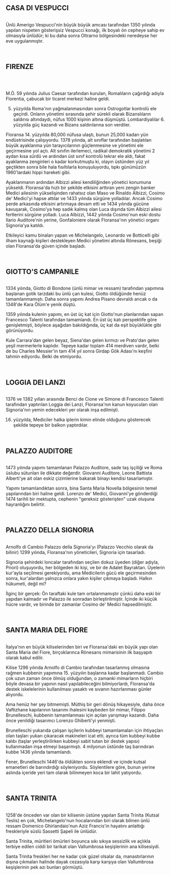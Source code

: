 
&nbsp;
<h2>CASA DI VESPUCCI</h2>
<img src="http://i.imgur.com/qKW2PPa.jpg" alt="" />

Ünlü Amerigo Vespucci'nin büyük büyük amcası tarafından 1350 yılında yapılan nispeten gösterişsiz Vespucci konağı, ilk boyalı ön cepheye sahip ev olmasıyla ünlüdür; ki bu daha sonra Oltrarno bölgesindeki neredeyse her eve uygulanmıştır.

&nbsp;
<h2>FIRENZE</h2>
<img src="http://i.imgur.com/t9aApC3.jpg" alt="" />

&nbsp;

M.Ö. 59 yılında Julius Caesar tarafından kurulan, Romalıların çağırdığı adıyla Florentia, çabucak bir ticaret merkezi haline geldi.

5. yüzyılda Roma'nın yağmalanmasından sonra Ostrogotlar kontrolü ele geçirdi. Onların yönetimi sırasında şehir sürekli olarak Bizanslıların saldırısı altındaydı, nüfus 1000 kişinin altına düşmüştü. Lombardiyalılar 6. yüzyılda güç kazandı ve Bizans saldırılarına son verdiler.

Floransa 14. yüzyılda 80,000 nüfusa ulaştı, bunun 25,000 kadarı yün endüstrisinde çalışıyordu. 1378 yılında, alt sınıflar tarafından başlatılan büyük ayaklanma yün tarayıcılarının güçlenmesine ve yönetimi ele geçirmesine yol açtı. Alt sınıfın ilerlemeci, radikal demokratik yönetimi 2 aydan kısa sürdü ve ardından üst sınıf kontrolü tekrar ele aldı, fakat ayaklanma zenginleri o kadar korkutmuştu ki, olayın üstünden yüz yıl geçtikten sonra bile hala fısıltılarla konuşuluyordu, tıpkı günümüzün 1960'lardaki hippi hareketi gibi.

Ayaklanmanın ardından Albizzi ailesi kendiliğinden yönetici konumuna yükseldi. Floransa'da hızlı bir şekilde etkisini arttıran yeni zengin banker Medici ailesinin yükselişinden rahatsız olan Maso ve Rinaldo Albizzi, Cosimo de' Medici'yi hapse attılar ve 1433 yılında sürgüne yolladılar. Ancak Cosimo perde arkasında etkisini artırmaya devam etti ve 1434 yılında gücüne kavuşarak, Cosimo'ya hep sadık kalmış olan Luca dışında tüm Albizzi ailesi fertlerini sürgüne yolladı. Luca Albizzi, 1442 yılında Cosimo'nun eski dostu Ilario Auditore'nin yerine, Gonfaloniere olarak Floransa'nın yönetici organı Signoria'ya katıldı.

Etkileyici kamu binaları yapan ve Michelangelo, Leonardo ve Botticelli gibi ilham kaynağı kişileri destekleyen Medici yönetimi altında Rönesans, beşiği olan Floransa'da güven içinde başladı.

&nbsp;
<h2>GIOTTO'S CAMPANILE</h2>
<img src="http://i.imgur.com/s68hvQr.jpg" alt="" />

1334 yılında, Giotto di Bondone (ünlü mimar ve ressam) tarafından yapımına başlanan gotik tarzdaki bu ünlü çan kulesi, Giotto öldüğünde henüz tamamlanmamıştı. Daha sonra yapımı Andrea Pisano devraldı ancak o da 1348'de Kara Ölüm'e yenik düştü.

1359 yılında kulenin yapımı, en üst üç kat için Giotto'nun planlarından sapan Francesco Talenti tarafından tamamlandı. En üst üç katı perspektife göre genişletmişti, böylece aşağıdan bakıldığında, üç kat da eşit büyüklükte gibi görünüyordu.

Kule Carrara'dan gelen beyaz, Siena'dan gelen kırmızı ve Prato'dan gelen yeşil mermerlerle kaplıdır. Tepeye kadar toplam 414 merdiven vardır, belki de bu Charles Messier'in tam 414 yıl sonra Girdap Gök Adası'nı keşfini tahmin ediyordu. Belki de etmiyordu.

&nbsp;
<h2>LOGGIA DEI LANZI</h2>
<img src="http://i.imgur.com/1kjlN1u.jpg" alt="" />

1376 ve 1382 yılları arasında Benci de Cione ve Simone di Francesco Talenti tarafından yaptırılan Loggia dei Lanzi, Floransa'nın kanun koyucuları olan Signoria'nın yemin edecekleri yer olarak inşa edilmişti.

16. yüzyılda, Mediciler halka iplerin kimin elinde olduğunu gösterecek şekilde tepeye bir balkon yaptırdılar.

&nbsp;
<h2>PALAZZO AUDITORE</h2>
<img src="http://i.imgur.com/xRZ82Us.jpg" alt="" />

1473 yılında yapımı tamamlanan Palazzo Auditore, sade taş işçiliği ve Roma üslubu sütunları ile dikkate değerdir. Giovanni Auditore, Leone Battista Alberti'ye ait olan eskiz çizimlerine bakarak binayı kendisi tasarlamıştır.

Yapımı tamamlandıktan sonra, bina Santa Maria Novella bölgesinin temel yapılarından biri haline geldi. Lorenzo de' Medici, Giovanni'ye gönderdiği 1474 tarihli bir mektupta, cephenin "gereksiz gösterişten" uzak oluşuna hayranlığını belirtir.

&nbsp;
<h2>PALAZZO DELLA SIGNORIA</h2>
<img src="http://i.imgur.com/SLJVghk.jpg" alt="" />

Arnolfo di Cambio Palazzo della Signoria'yı (Palazzo Vecchio olarak da bilinir) 1299 yılında, Floransa'nın yöneticileri, Signoria için tasarladı.

Signoria şehirdeki loncalar tarafından seçilen dokuz üyeden (diğer adıyla, Priori) oluşuyordu, her bölgeden iki kişi, ve bir de Adalet Bayraktarı. Üyelerin kur'ayla seçilmesi gerekiyordu, ama Medicilerin gücü ele geçirmesinden sonra, kur'alardan yalnızca onlara yakın kişiler çıkmaya başladı. Halkın hükumeti, değil mi?

İlginç bir gerçek: Ön taraftaki kule tam ortalanmamıştır çünkü daha eski bir yapıdan kalmadır ve Palazzo ile sonradan birleştirilmiştir. İçinde iki küçük hücre vardır, ve birinde bir zamanlar Cosimo de' Medici hapsedilmiştir.

&nbsp;
<h2>SANTA MARIA DEL FIORE</h2>
<img src="http://i.imgur.com/GnH501X.jpg" alt="" />

İtalya'nın en büyük kiliselerinden biri ve Floransa'daki en büyük yapı olan Santa Maria del Fiore, birçoklarınca Rönesans mimarisinin ilk başyapıtı olarak kabul edilir.

Kilise 1296 yılında Arnolfo di Cambio tarafından tasarlanmış olmasına rağmen kubbenin yapımına 15. yüzyılın başlarına kadar başlanmadı. Cambio çok uzun zaman önce ölmüş olduğundan, o zamanki mimarların hiçbiri böyle devasa bir yapının nasıl yapılabileceğini bilmiyorlardı, Floransa'da destek iskelelerinin kullanılması yasaktı ve sıvanın hazırlanması günler alıyordu.

Ama henüz her şey bitmemişti. Müthiş bir geri dönüş hikayesiyle, daha önce Vaftizhane kapılarının tasarımı ihalesini kaybeden bir mimar, Filippo Brunelleschi, kubbenin tamamlanması için açılan yarışmayı kazandı. Daha önce yenildiği tasarımcı Lorenzo Ghiberti'yi yenmişti.

Brunelleschi yukarıda çalışan işçilerin kubbeyi tamamlamaları için ihtiyaçları olan taşları yukarı çıkaracak makineleri icat etti, ayrıca tüm kubbeyi kubbe kalıbı (taşlar yerleştirilirken kubbeyi sabit tutan bir destek yapısı) kullanmadan inşa etmeyi başarmıştı. 4 milyonun üstünde taş barındıran kubbe 1436 yılında tamamlandı.

Fener, Brunelleschi 1446'da öldükten sonra eklendi ve içinde kutsal emanetleri de barındırdığı söyleniyordu. Söylentilere göre, bunun yerine aslında içeride yeri tam olarak bilinmeyen koca bir lahit yatıyordu.

&nbsp;
<h2>SANTA TRINITA</h2>
<img src="http://i.imgur.com/mnCwBgE.jpg" alt="" />

1258'de önceden var olan bir kilisenin üstüne yapılan Santa Trinita (Kutsal Teslis) en çok, Michelangelo'nun hocalarından biri olarak bilinen ünlü ressam Domenico Ghirlandaio'nun Aziz Francis'in hayatını anlattığı freskleriyle süslü Sassetti Şapeli ile ünlüdür.

Santa Trinita, müritleri ömürleri boyunca sıkı sıkıya sessizlik ve açlıkla terbiye edilen ciddi bir tarikat olan Vallumbrosa keşişlerinin ana kilisesiydi.

Santa Trinita freskleri her ne kadar çok güzel olsalar da, manastırlarının dışına çıkmaları halinde dayak cezasıyla karşı karşıya olan Vallumbrosa keşişlerinin pek azı bunları görmüştü.

&nbsp;

&nbsp;
